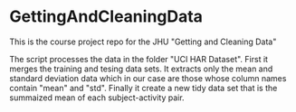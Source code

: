 # GettingAndCleaningData
This is the course project repo for the JHU "Getting and Cleaning Data"

The script processes the data in the folder "UCI HAR Dataset". First it merges the training and tesing data sets. It extracts only the mean and standard deviation data which in our case are those whose column names contain "mean" and "std". Finally it create a new tidy data set that is the summaized mean of each subject-activity pair.